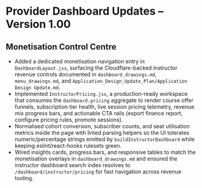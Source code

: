 # Provider Dashboard Updates – Version 1.00

## Monetisation Control Centre
- Added a dedicated monetisation navigation entry in `DashboardLayout.jsx`, surfacing the Cloudflare-backed instructor revenue controls documented in `dashboard_drawings.md`, `menu_drawings.md`, and `Application_Design_Update_Plan/Application Design Update.md`.
- Implemented `InstructorPricing.jsx`, a production-ready workspace that consumes the `dashboard.pricing` aggregate to render course offer funnels, subscription tier health, live session pricing telemetry, revenue mix progress bars, and actionable CTA rails (export finance report, configure pricing rules, promote sessions).
- Normalised cohort conversion, subscriber counts, and seat utilisation metrics inside the page with linted parsing helpers so the UI tolerates numeric/percentage strings emitted by `buildInstructorDashboard` while keeping eslint/react-hooks rulesets green.
- Wired insights cards, progress bars, and responsive tables to match the monetisation overlays in `dashboard_drawings.md` and ensured the instructor dashboard search index resolves to `/dashboard/instructor/pricing` for fast navigation across revenue tooling.
